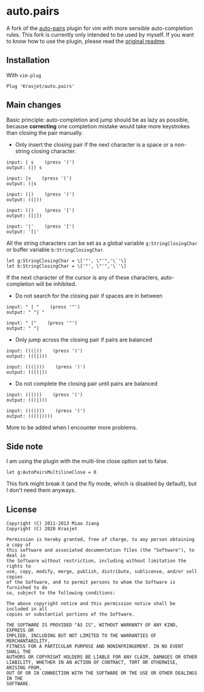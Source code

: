 # auto.pairs

A fork of the [auto-pairs](https://github.com/jiangmiao/auto-pairs) plugin for vim with more sensible auto-completion rules. This fork is currently only intended to be used by myself. If you want to know how to use the plugin, please read the [original readme](https://github.com/jiangmiao/auto-pairs).

## Installation

With `vim-plug`

```vim
Plug 'Krasjet/auto.pairs'
```

## Main changes

Basic principle: auto-completion and jump should be as lazy as possible,
because **correcting** one completion mistake would take more keystrokes than
closing the pair manually.

- Only insert the closing pair if the next character is a space or a non-string
  closing character.
```
input: | s    (press '(')
output: (|) s

input: |s    (press '(')
output: (|s

input: (|)    (press '(')
output: ((|))

input: (|)    (press '[')
output: ([|])

input: '|'    (press '[')
output: '[|'
```

All the string characters can be set as a global variable `g:StringClosingChar`
or buffer variable `b:StringClosingChar`.
```vim
let g:StringClosingChar = \['"', \"'",'\`'\]
let b:StringClosingChar = \['"', \"'",'\`'\]
```
If the next character of the cursor is any of these characters, auto-completion
will be inhibited.

- Do not search for the closing pair if spaces are in between
```
input: " | "    (press '"')
output: " "| "

input: " |"    (press '"')
output: " "|
```

- Only jump across the closing pair if pairs are balanced
```
input: (((|))    (press ')')
output: (((|)))

input: (((|)))    (press ')')
output: ((()|))
```

- Do not complete the closing pair until pairs are balanced
```
input: ((|)))    (press '(')
output: (((|)))

input: (((|)))    (press '(')
output: ((((|))))
```

More to be added when I encounter more problems.

## Side note

I am using the plugin with the multi-line close option set to false.

```vim
let g:AutoPairsMultilineClose = 0
```

This fork might break it (and the fly mode, which is disabled by default), but I don't need them anyways.

## License

```
Copyright (C) 2011-2013 Miao Jiang
Copyright (C) 2020 Krasjet

Permission is hereby granted, free of charge, to any person obtaining a copy of
this software and associated documentation files (the "Software"), to deal in
the Software without restriction, including without limitation the rights to
use, copy, modify, merge, publish, distribute, sublicense, and/or sell copies
of the Software, and to permit persons to whom the Software is furnished to do
so, subject to the following conditions:

The above copyright notice and this permission notice shall be included in all
copies or substantial portions of the Software.

THE SOFTWARE IS PROVIDED "AS IS", WITHOUT WARRANTY OF ANY KIND, EXPRESS OR
IMPLIED, INCLUDING BUT NOT LIMITED TO THE WARRANTIES OF MERCHANTABILITY,
FITNESS FOR A PARTICULAR PURPOSE AND NONINFRINGEMENT. IN NO EVENT SHALL THE
AUTHORS OR COPYRIGHT HOLDERS BE LIABLE FOR ANY CLAIM, DAMAGES OR OTHER
LIABILITY, WHETHER IN AN ACTION OF CONTRACT, TORT OR OTHERWISE, ARISING FROM,
OUT OF OR IN CONNECTION WITH THE SOFTWARE OR THE USE OR OTHER DEALINGS IN THE
SOFTWARE.
```
